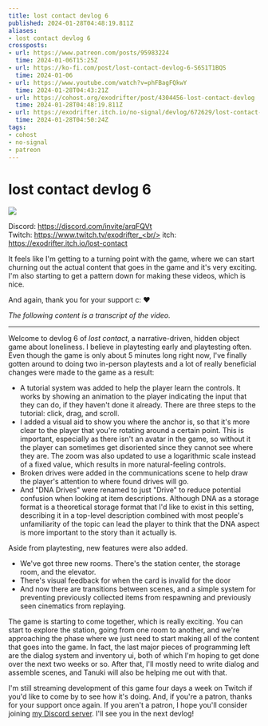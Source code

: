 ```yaml
---
title: lost contact devlog 6
published: 2024-01-28T04:48:19.811Z
aliases:
- lost contact devlog 6
crossposts:
- url: https://www.patreon.com/posts/95983224
  time: 2024-01-06T15:25Z
- url: https://ko-fi.com/post/lost-contact-devlog-6-S6S1T1BQS
  time: 2024-01-06
- url: https://www.youtube.com/watch?v=phFBagFQkwY
  time: 2024-01-28T04:43:21Z
- url: https://cohost.org/exodrifter/post/4304456-lost-contact-devlog
  time: 2024-01-28T04:48:19.811Z
- url: https://exodrifter.itch.io/no-signal/devlog/672629/lost-contact-devlog-6
  time: 2024-01-28T04:50:24Z
tags:
- cohost
- no-signal
- patreon
---
```


# lost contact devlog 6

![](https://youtu.be/phFBagFQkwY)

Discord: https://discord.com/invite/arqFQVt<br/>
Twitch: https://www.twitch.tv/exodrifter_<br/>
itch: https://exodrifter.itch.io/lost-contact<br/>

It feels like I'm getting to a turning point with the game, where we can start churning out the actual content that goes in the game and it's very exciting. I'm also starting to get a pattern down for making these videos, which is nice.

And again, thank you for your support c: ❤

_The following content is a transcript of the video._

---

Welcome to devlog 6 of _lost contact_, a narrative-driven, hidden object game about loneliness. I believe in playtesting early and playtesting often. Even though the game is only about 5 minutes long right now, I've finally gotten around to doing two in-person playtests and a lot of really beneficial changes were made to the game as a result:

- A tutorial system was added to help the player learn the controls. It works by showing an animation to the player indicating the input that they can do, if they haven't done it already. There are three steps to the tutorial: click, drag, and scroll.
- I added a visual aid to show you where the anchor is, so that it's more clear to the player that you're rotating around a certain point. This is important, especially as there isn't an avatar in the game, so without it the player can sometimes get disoriented since they cannot see where they are. The zoom was also updated to use a logarithmic scale instead of a fixed value, which results in more natural-feeling controls.
- Broken drives were added in the communications scene to help draw the player's attention to where found drives will go.
- And "DNA Drives" were renamed to just "Drive" to reduce potential confusion when looking at item descriptions. Although DNA as a storage format is a theoretical storage format that I'd like to exist in this setting, describing it in a top-level description combined with most people's unfamiliarity of the topic can lead the player to think that the DNA aspect is more important to the story than it actually is.

Aside from playtesting, new features were also added.
- We've got three new rooms. There's the station center, the storage room, and the elevator.
- There's visual feedback for when the card is invalid for the door
- And now there are transitions between scenes, and a simple system for preventing previously collected items from respawning and previously seen cinematics from replaying.

The game is starting to come together, which is really exciting. You can start to explore the station, going from one room to another, and we're approaching the phase where we just need to start making all of the content that goes into the game. In fact, the last major pieces of programming left are the dialog system and inventory ui, both of which I'm hoping to get done over the next two weeks or so. After that, I'll mostly need to write dialog and assemble scenes, and Tanuki will also be helping me out with that.

I'm still streaming development of this game four days a week on Twitch if you'd like to come by to see how it's doing. And, if you're a patron, thanks for your support once again. If you aren't a patron, I hope you'll consider joining [my Discord server](https://discord.com/invite/arqFQVt). I'll see you in the next devlog!
